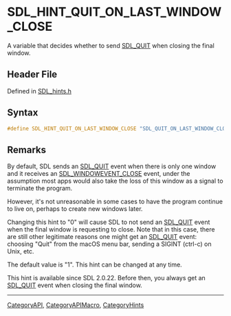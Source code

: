 # SDL_HINT_QUIT_ON_LAST_WINDOW_CLOSE

A variable that decides whether to send [SDL_QUIT](SDL_QUIT) when closing the final window.

## Header File

Defined in [SDL_hints.h](https://github.com/libsdl-org/SDL/blob/SDL2/include/SDL_hints.h)

## Syntax

```c
#define SDL_HINT_QUIT_ON_LAST_WINDOW_CLOSE "SDL_QUIT_ON_LAST_WINDOW_CLOSE"
```

## Remarks

By default, SDL sends an [SDL_QUIT](SDL_QUIT) event when there is only one
window and it receives an [SDL_WINDOWEVENT_CLOSE](SDL_WINDOWEVENT_CLOSE)
event, under the assumption most apps would also take the loss of this
window as a signal to terminate the program.

However, it's not unreasonable in some cases to have the program continue
to live on, perhaps to create new windows later.

Changing this hint to "0" will cause SDL to not send an
[SDL_QUIT](SDL_QUIT) event when the final window is requesting to close.
Note that in this case, there are still other legitimate reasons one might
get an [SDL_QUIT](SDL_QUIT) event: choosing "Quit" from the macOS menu bar,
sending a SIGINT (ctrl-c) on Unix, etc.

The default value is "1". This hint can be changed at any time.

This hint is available since SDL 2.0.22. Before then, you always get an
[SDL_QUIT](SDL_QUIT) event when closing the final window.





----
[CategoryAPI](CategoryAPI), [CategoryAPIMacro](CategoryAPIMacro), [CategoryHints](CategoryHints)

